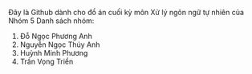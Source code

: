 Đây là Github dành cho đồ án cuối kỳ môn Xử lý ngôn ngữ tự nhiên của Nhóm 5
Danh sách nhóm: 
1. Đỗ Ngọc Phương Anh
2. Nguyễn Ngọc Thúy Anh
3. Huỳnh Minh Phương
4. Trần Vọng Triển
